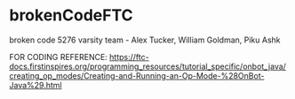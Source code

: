 # brokenCodeFTC
broken code 5276 varsity team - Alex Tucker, William Goldman, Piku Ashk

FOR CODING REFERENCE: https://ftc-docs.firstinspires.org/programming_resources/tutorial_specific/onbot_java/creating_op_modes/Creating-and-Running-an-Op-Mode-%28OnBot-Java%29.html
